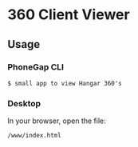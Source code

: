 # 360 Client Viewer

## Usage

### PhoneGap CLI

    $ small app to view Hangar 360's

### Desktop

In your browser, open the file:

    /www/index.html


